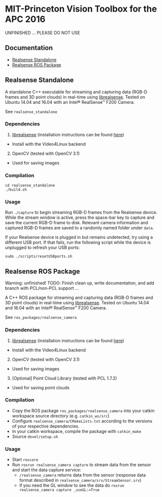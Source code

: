 # MIT-Princeton Vision Toolbox for the APC 2016

UNFINISHED ... PLEASE DO NOT USE

## Documentation
* [Realsense Standalone](#realsense-standalone)
* [Realsense ROS Package](#realsense-ros-package)

## Realsense Standalone

A standalone C++ executable for streaming and capturing data (RGB-D frames and 3D point clouds) in real-time using [librealsense](https://github.com/IntelRealSense/librealsense). Tested on Ubuntu 14.04 and 16.04 with an Intel® RealSense™ F200 Camera.

See `realsense_standalone`

### Dependencies

1. [librealsense](https://github.com/IntelRealSense/librealsense) (installation instructions can be found [here](https://github.com/IntelRealSense/librealsense/blob/master/doc/installation.md))
 * Install with the Video4Linux backend

2. OpenCV (tested with OpenCV 3.1)
 * Used for saving images


### Compilation
```shell
cd realsense_standalone
./build.sh
```

### Usage

Run `./capture` to begin streaming RGB-D frames from the Realsense device. While the stream window is active, press the space-bar key to capture and save the current RGB-D frame to disk. Relevant camera information and captured RGB-D frames are saved to a randomly named folder under `data`. 

If your Realsense device is plugged in but remains undetected, try using a different USB port. If that fails, run the following script while the device is unplugged to refresh your USB ports:

```shell
sudo ./scripts/resetUSBports.sh
```

## Realsense ROS Package

Warning: unfinished!
TODO: Finish clean up, write documentation, and add branch with PCL/non-PCL support ...

A C++ ROS package for streaming and capturing data (RGB-D frames and 3D point clouds) in real-time using [librealsense](https://github.com/IntelRealSense/librealsense). Tested on Ubuntu 14.04 and 16.04 with an Intel® RealSense™ F200 Camera.

See `ros_packages/realsense_camera`

### Dependencies

1. [librealsense](https://github.com/IntelRealSense/librealsense) (installation instructions can be found [here](https://github.com/IntelRealSense/librealsense/blob/master/doc/installation.md))
 * Install with the Video4Linux backend

2. OpenCV (tested with OpenCV 3.1)
 * Used for saving images

3. [Optional] Point Cloud Library (tested with PCL 1.7.2)
 * Used for saving point clouds

### Compilation
* Copy the ROS package `ros_packages/realsense_camera` into your catkin workspace source directory (e.g. `catkin_ws/src`)
* Configure `realsense_camera/CMakeLists.txt` according to the versions of your respective dependencies.
* In your catkin workspace, compile the package with `catkin_make` 
* Source `devel/setup.sh`

### Usage
* Start `roscore`
* Run `rosrun realsense_camera capture` to stream data from the sensor and start the data capture service:
  * `/realsense_camera` returns data from the sensor (response data format described in `realsense_camera/srv/StreamSensor.srv`)
  * if you need the GL window to see the data do `rosrun realsense_camera capture _useGL:=True`
 
